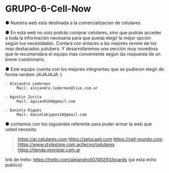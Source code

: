 # GRUPO-6-Cell-Now


● Nuestra web esta destinada a la comercializacion de celulares.
 

● En esta web no solo podrás comprar celulares, sino que podrás acceder a toda la información necesaria para que pueda elegir la mejor opción según tus necesidades. Contara con enlaces a las mejores review de los mas destacados yutubers. Y desarrollaremos una sección muy novedosa que te recomendara el equipo mas conveniente según las respuesta de un breve cuestionario.

● Este equipo cuenta con los mejores integrantes que se pudieron elegir de forma random  JAJAJAJA :)
    
    
    - Alejandro Lederman 
         Mail: alejandro.lederman@live.com.ar
    
    - Agustin Zurita
         Mail: aguian0104@gmail.com
    
    - Daniela Kippes
         Mail: danielakippes26@gmail.com 

● contamos con los siguientes referente para poder armar la web que usted necesita:

> https://ar.celulares.com
> https://zelucash.com
> https://cell-mundo.com
> https://www.stylestore.com.ar/tecno/celulares
> https://tienda.movistar.com.ar



link de trello:
https://trello.com/alejandro50749293/boards
(ya esta echo publico)
